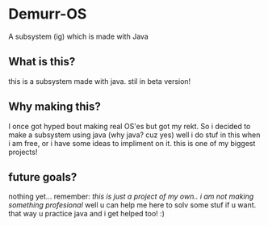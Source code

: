 # Demurr-OS
A subsystem (ig) which is made with Java

## What is this?
this is a subsystem made with java. stil in beta version!

## Why making this?
I once got hyped bout making real OS'es but got my rekt. So i decided to make a subsystem using java (why java? cuz yes)
well i do stuf in this when i am free, or i have some ideas to impliment on it. this is one of my biggest projects!

## future goals?
nothing yet... remember: *this is just a project of my own.. i am not making something profesional*
well u can help me here to solv some stuf if u want. that way u practice java and i get helped too! :)
